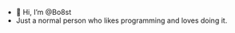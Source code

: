 - 👋 Hi, I’m @Bo8st
- Just a normal person who likes programming and loves doing it.

<!---
Bo8st/Bo8st is a ✨ special ✨ repository because its `README.md` (this file) appears on your GitHub profile.
You can click the Preview link to take a look at your changes.
--->
